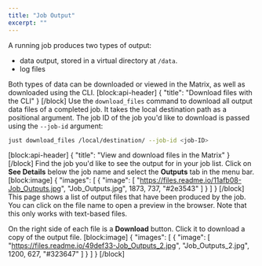 ```yaml
---
title: "Job Output"
excerpt: ""
---
```

A running job produces two types of output: 
- data output, stored in a virtual directory at `/data`.
- log files

Both types of data can be downloaded or viewed in the Matrix, as well as downloaded using the CLI.
[block:api-header]
{
  "title": "Download files with the CLI"
}
[/block]
Use the `download_files` command to download all output data files of a completed job. It takes the local destination path as a positional argument. The job ID of the job you'd like to download is passed using the `--job-id` argument:
``` bash
just download_files /local/destination/ --job-id <job-ID>
```
[block:api-header]
{
  "title": "View and download files in the Matrix"
}
[/block]
Find the job you'd like to see the output for in your job list. Click on **See Details** below the job name and select the **Outputs** tab in the menu bar. 
[block:image]
{
  "images": [
    {
      "image": [
        "https://files.readme.io/11afb08-Job_Outputs.jpg",
        "Job_Outputs.jpg",
        1873,
        737,
        "#2e3543"
      ]
    }
  ]
}
[/block]
This page shows a list of output files that have been produced by the job. You can click on the file name to open a preview in the browser. Note that this only works with text-based files.

On the right side of each file is a **Download** button. Click it to download a copy of the output file.
[block:image]
{
  "images": [
    {
      "image": [
        "https://files.readme.io/49def33-Job_Outputs_2.jpg",
        "Job_Outputs_2.jpg",
        1200,
        627,
        "#323647"
      ]
    }
  ]
}
[/block]